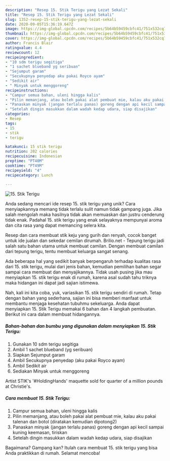 ```yaml
---
description: "Resep 15. Stik Terigu yang Lezat Sekali"
title: "Resep 15. Stik Terigu yang Lezat Sekali"
slug: 1352-resep-15-stik-terigu-yang-lezat-sekali
date: 2020-09-05T15:36:19.647Z
image: https://img-global.cpcdn.com/recipes/5b64b59459cbfc41/751x532cq70/15-stik-terigu-foto-resep-utama.jpg
thumbnail: https://img-global.cpcdn.com/recipes/5b64b59459cbfc41/751x532cq70/15-stik-terigu-foto-resep-utama.jpg
cover: https://img-global.cpcdn.com/recipes/5b64b59459cbfc41/751x532cq70/15-stik-terigu-foto-resep-utama.jpg
author: Francis Blair
ratingvalue: 4.4
reviewcount: 12
recipeingredient:
- "10 sdm terigu segitiga"
- "1 sachet blueband yg seribuan"
- "Sejumput garam"
- "Secukupnya penyedap aku pakai Royco ayam"
- "Sedikit air"
- " Minyak untuk menggoreng"
recipeinstructions:
- "Campur semua bahan, uleni hingga kalis"
- "Pilin memanjang, atau boleh pakai alat pembuat mie, kalau aku pakai talenan dan botol (diratakan kemudian dipotong2)"
- "Panaskan minyak (jangan terlalu panas) goreng dengan api kecil sampai kuning keemasan, tiriskan"
- "Setelah dingin masukkan dalam wadah kedap udara, siap disajikan"
categories:
- Resep
tags:
- 15
- stik
- terigu

katakunci: 15 stik terigu 
nutrition: 202 calories
recipecuisine: Indonesian
preptime: "PT40M"
cooktime: "PT49M"
recipeyield: "4"
recipecategory: Lunch

---
```



![15. Stik Terigu](https://img-global.cpcdn.com/recipes/5b64b59459cbfc41/751x532cq70/15-stik-terigu-foto-resep-utama.jpg)

Anda sedang mencari ide resep 15. stik terigu yang unik? Cara menyiapkannya memang tidak terlalu sulit namun tidak gampang juga. Jika salah mengolah maka hasilnya tidak akan memuaskan dan justru cenderung tidak enak. Padahal 15. stik terigu yang enak selayaknya mempunyai aroma dan cita rasa yang dapat memancing selera kita.

Resep dan cara membuat stik keju yang gurih dan renyah, cocok banget untuk ide jualan dan sekedar cemilan dirumah. Brilio.net - Tepung terigu jadi salah satu bahan utama untuk membuat camilan. Dengan membuat camilan dari tepung terigu, tentu membuat keluarga sangat senang.

Ada beberapa hal yang sedikit banyak berpengaruh terhadap kualitas rasa dari 15. stik terigu, mulai dari jenis bahan, kemudian pemilihan bahan segar sampai cara membuat dan menyajikannya. Tidak usah pusing jika mau menyiapkan 15. stik terigu enak di rumah, karena asal sudah tahu triknya maka hidangan ini dapat jadi sajian istimewa.


Nah, kali ini kita coba, yuk, variasikan 15. stik terigu sendiri di rumah. Tetap dengan bahan yang sederhana, sajian ini bisa memberi manfaat untuk membantu menjaga kesehatan tubuhmu sekeluarga. Anda dapat menyiapkan 15. Stik Terigu memakai 6 bahan dan 4 langkah pembuatan. Berikut ini cara dalam membuat hidangannya.

<!--inarticleads1-->

##### Bahan-bahan dan bumbu yang digunakan dalam menyiapkan 15. Stik Terigu:

1. Gunakan 10 sdm terigu segitiga
1. Ambil 1 sachet blueband (yg seribuan)
1. Siapkan Sejumput garam
1. Ambil Secukupnya penyedap (aku pakai Royco ayam)
1. Ambil Sedikit air
1. Sediakan  Minyak untuk menggoreng


Artist STIK&#39;s &#39;#HoldingHands&#39; maquette sold for quarter of a million pounds at Christie&#39;s. 

<!--inarticleads2-->

##### Cara membuat 15. Stik Terigu:

1. Campur semua bahan, uleni hingga kalis
1. Pilin memanjang, atau boleh pakai alat pembuat mie, kalau aku pakai talenan dan botol (diratakan kemudian dipotong2)
1. Panaskan minyak (jangan terlalu panas) goreng dengan api kecil sampai kuning keemasan, tiriskan
1. Setelah dingin masukkan dalam wadah kedap udara, siap disajikan




Bagaimana? Gampang kan? Itulah cara membuat 15. stik terigu yang bisa Anda praktikkan di rumah. Selamat mencoba!
